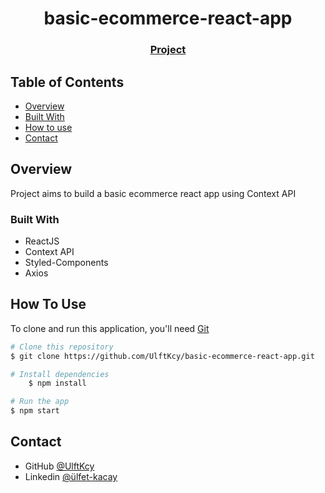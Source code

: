 <h1 align="center">basic-ecommerce-react-app</h1>


<div align="center">
  <h3>
    <a href="https://basic-ecommerce-react-app.vercel.app">
      Project
    </a>
 
  </h3>
</div>

<!-- TABLE OF CONTENTS -->

## Table of Contents

- [Overview](#overview)
- [Built With](#built-with)
- [How to use](#how-to-use)
- [Contact](#contact)

<!-- OVERVIEW -->

## Overview

Project aims to build a basic ecommerce react app using Context API

### Built With

<!-- This section should list any major frameworks that you built your project using. Here are a few examples.-->

- ReactJS
- Context API
- Styled-Components
- Axios


## How To Use

<!-- This is an example, please update according to your application -->

To clone and run this application, you'll need [Git]([https://git-scm.com](https://github.com/UlftKcy/basic-ecommerce-react-app)) 
```bash
# Clone this repository
$ git clone https://github.com/UlftKcy/basic-ecommerce-react-app.git

# Install dependencies
    $ npm install

# Run the app
$ npm start
```

## Contact

- GitHub [@UlftKcy](https://github.com/UlftKcy)
- Linkedin [@ülfet-kacay](https://www.linkedin.com/in/ulfet-kacay/)
